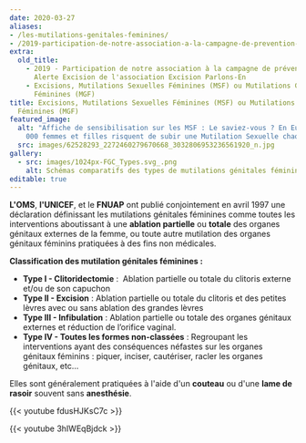 ```yaml
---
date: 2020-03-27
aliases:
- /les-mutilations-genitales-feminines/
- /2019-participation-de-notre-association-a-la-campagne-de-prevention-alerte-excision-de-lassociation-excision-parlons-en/
extra:
  old_title:
    - 2019 - Participation de notre association à la campagne de prévention
      Alerte Excision de l'association Excision Parlons-En
    - Excisions, Mutilations Sexuelles Féminines (MSF) ou Mutilations Génitales
      Féminines (MGF)
title: Excisions, Mutilations Sexuelles Féminines (MSF) ou Mutilations Génitales
  Féminines (MGF)
featured_image:
  alt: "Affiche de sensibilisation sur les MSF : Le saviez-vous ? En Europe, 180
    000 femmes et filles risquent de subir une Mutilation Sexuelle chaque année"
  src: images/62528293_2272460279670668_3032806953236561920_n.jpg
gallery:
  - src: images/1024px-FGC_Types.svg_.png
    alt: Schémas comparatifs des types de mutilations génitales féminines
editable: true
---
```

**L'OMS**, **l'UNICEF**, et le **FNUAP** ont publié conjointement en avril 1997 une déclaration définissant les mutilations génitales féminines comme toutes les interventions aboutissant à une **ablation partielle** ou **totale** des organes génitaux externes de la femme, ou toute autre mutilation des organes génitaux féminins pratiquées à des fins non médicales.

**Classification des mutilation génitales féminines :**

* **Type I - Clitoridectomie** :  Ablation partielle ou totale du clitoris externe et/ou de son capuchon
* **Type II - Excision** : Ablation partielle ou totale du clitoris et des petites lèvres avec ou sans ablation des grandes lèvres
* **Type III - Infibulation** : Ablation partielle ou totale des organes génitaux externes et réduction de l’orifice vaginal.
* **Type IV - Toutes les formes non-classées** : Regroupant les interventions ayant des conséquences néfastes sur les organes génitaux féminins : piquer, inciser, cautériser, racler les organes génitaux, etc...

Elles sont généralement pratiquées à l'aide d'un **couteau** ou d'une **lame de rasoir** souvent sans **anesthésie**.

{{< youtube fdusHJKsC7c >}}

{{< youtube 3hIWEqBjdck >}}
